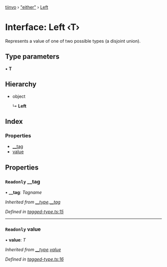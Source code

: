 [tiinvo](../README.md) › ["either"](../modules/_either_.md) › [Left](_either_.left.md)

# Interface: Left ‹**T**›

Represents a value of one of two possible types (a disjoint union).

## Type parameters

▪ **T**

## Hierarchy

* object

  ↳ **Left**

## Index

### Properties

* [__tag](_either_.left.md#readonly-__tag)
* [value](_either_.left.md#readonly-value)

## Properties

### `Readonly` __tag

• **__tag**: *Tagname*

*Inherited from [__type](../modules/_tagged_type_.md#__type).[__tag](../modules/_tagged_type_.md#readonly-__tag)*

*Defined in [tagged-type.ts:15](https://github.com/OctoD/tiinvo/blob/446c93b/src/tagged-type.ts#L15)*

___

### `Readonly` value

• **value**: *T*

*Inherited from [__type](../modules/_tagged_type_.md#__type).[value](../modules/_tagged_type_.md#readonly-value)*

*Defined in [tagged-type.ts:16](https://github.com/OctoD/tiinvo/blob/446c93b/src/tagged-type.ts#L16)*
